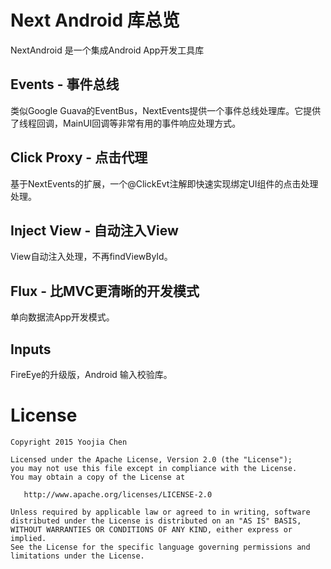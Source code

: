 # Next Android 库总览

NextAndroid 是一个集成Android App开发工具库

## Events - 事件总线

类似Google Guava的EventBus，NextEvents提供一个事件总线处理库。它提供了线程回调，MainUI回调等非常有用的事件响应处理方式。

## Click Proxy - 点击代理

基于NextEvents的扩展，一个@ClickEvt注解即快速实现绑定UI组件的点击处理处理。

## Inject View - 自动注入View

View自动注入处理，不再findViewById。

## Flux - 比MVC更清晰的开发模式

单向数据流App开发模式。

## Inputs

FireEye的升级版，Android 输入校验库。

# License

    Copyright 2015 Yoojia Chen

    Licensed under the Apache License, Version 2.0 (the "License");
    you may not use this file except in compliance with the License.
    You may obtain a copy of the License at

       http://www.apache.org/licenses/LICENSE-2.0

    Unless required by applicable law or agreed to in writing, software
    distributed under the License is distributed on an "AS IS" BASIS,
    WITHOUT WARRANTIES OR CONDITIONS OF ANY KIND, either express or implied.
    See the License for the specific language governing permissions and
    limitations under the License.
